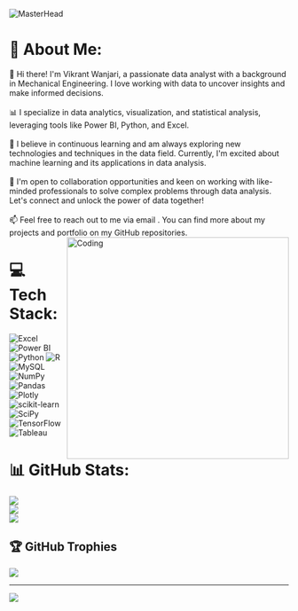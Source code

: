 ![MasterHead](https://unite.un.org/sites/unite.un.org/files/styles/panopoly_image_original/public/pages/analytics-banner_1.png?itok=ZMQjool9)
# 💫 About Me:
👋 Hi there! I'm Vikrant Wanjari, a passionate data analyst with a background in Mechanical Engineering. I love working with data to uncover insights and make informed decisions.  <br><br>📊 I specialize in data analytics, visualization, and statistical analysis, leveraging tools like Power BI, Python, and Excel. <br><br>🌱 I believe in continuous learning and am always exploring new technologies and techniques in the data field. Currently, I'm excited about machine learning and its applications in data analysis.  <br><br>🤝 I'm open to collaboration opportunities and keen on working with like-minded professionals to solve complex problems through data analysis. Let's connect and unlock the power of data together!  <br><br>📫 Feel free to reach out to me via email . You can find more about my projects and portfolio on my GitHub repositories.<br>
<img align="right" alt="Coding" width="400" src="https://camo.githubusercontent.com/8bf6f6d78abc81fcf9c49f10649423e73ea44bc248e83aaae8759d401c829a84/68747470733a2f2f70687973696373677572756b756c2e66696c65732e776f726470726573732e636f6d2f323031392f30322f6368617261637465722d312e676966">


# 💻 Tech Stack:
![Excel](https://img.shields.io/badge/Excel-%231B5E20.svg?style=for-the-badge&logo=microsoft-excel&logoColor=white) ![Power BI](https://img.shields.io/badge/Power%20BI-F2C811?style=for-the-badge&logo=power-bi&logoColor=black) ![Python](https://img.shields.io/badge/python-3670A0?style=for-the-badge&logo=python&logoColor=ffdd54) ![R](https://img.shields.io/badge/R-276DC3?style=for-the-badge&logo=r&logoColor=white) ![MySQL](https://img.shields.io/badge/mysql-%2300f.svg?style=for-the-badge&logo=mysql&logoColor=white) ![NumPy](https://img.shields.io/badge/numpy-%23013243.svg?style=for-the-badge&logo=numpy&logoColor=white) ![Pandas](https://img.shields.io/badge/pandas-%23150458.svg?style=for-the-badge&logo=pandas&logoColor=white) ![Plotly](https://img.shields.io/badge/Plotly-%233F4F75.svg?style=for-the-badge&logo=plotly&logoColor=white) ![scikit-learn](https://img.shields.io/badge/scikit--learn-%23F7931E.svg?style=for-the-badge&logo=scikit-learn&logoColor=white) ![SciPy](https://img.shields.io/badge/SciPy-%230C55A5.svg?style=for-the-badge&logo=scipy&logoColor=%white) ![TensorFlow](https://img.shields.io/badge/TensorFlow-%23FF6F00.svg?style=for-the-badge&logo=TensorFlow&logoColor=white) ![Tableau](https://img.shields.io/badge/Tableau-E97627?style=for-the-badge&logo=Tableau&logoColor=white)
# 📊 GitHub Stats:
![](https://github-readme-stats.vercel.app/api?username=vcwanjari&theme=dark&hide_border=false&include_all_commits=false&count_private=false)<br/>
![](https://github-readme-streak-stats.herokuapp.com/?user=vcwanjari&theme=dark&hide_border=false)<br/>
![](https://github-readme-stats.vercel.app/api/top-langs/?username=vcwanjari&theme=dark&hide_border=false&include_all_commits=false&count_private=false&layout=compact)

## 🏆 GitHub Trophies
![](https://github-profile-trophy.vercel.app/?username=vcwanjari&theme=radical&no-frame=false&no-bg=true&margin-w=4)

---
[![](https://visitcount.itsvg.in/api?id=vcwanjari&icon=0&color=0)](https://visitcount.itsvg.in)
